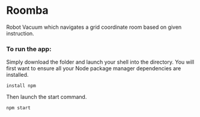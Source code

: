# Roomba

Robot Vacuum which navigates a grid coordinate room based on given instruction.


### To run the app:

Simply download the folder and launch your shell into the directory. You will first want to ensure all your Node package manager dependencies are installed.

`install npm`

Then launch the start command.

`npm start`



